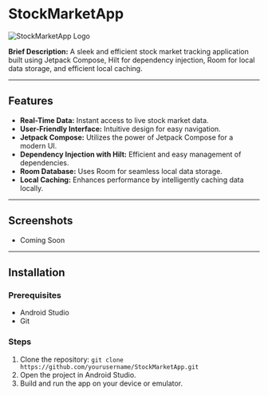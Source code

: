 # StockMarketApp

![StockMarketApp Logo](link/to/your/logo.png)

**Brief Description:** A sleek and efficient stock market tracking application built using Jetpack Compose, Hilt for dependency injection, Room for local data storage, and efficient local caching.

---

## Features

- **Real-Time Data:** Instant access to live stock market data.
- **User-Friendly Interface:** Intuitive design for easy navigation.
- **Jetpack Compose:** Utilizes the power of Jetpack Compose for a modern UI.
- **Dependency Injection with Hilt:** Efficient and easy management of dependencies.
- **Room Database:** Uses Room for seamless local data storage.
- **Local Caching:** Enhances performance by intelligently caching data locally.

---

## Screenshots

- Coming Soon

---

## Installation

### Prerequisites
- Android Studio
- Git

### Steps
1. Clone the repository: `git clone https://github.com/yourusername/StockMarketApp.git`
2. Open the project in Android Studio.
3. Build and run the app on your device or emulator.


